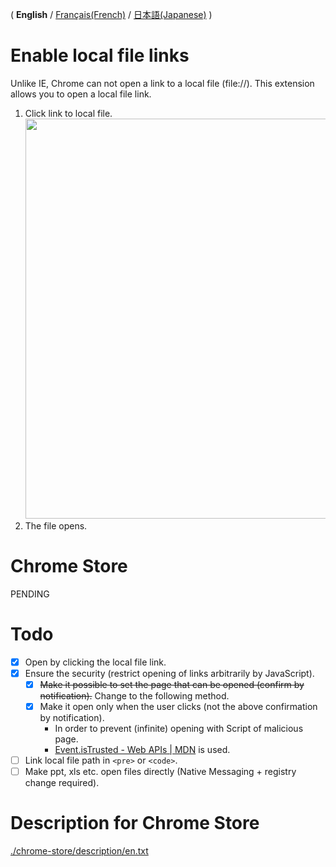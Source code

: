 ( **English** / [Français(French)](README-fr.md) / [日本語(Japanese)](README-ja.md) )

# Enable local file links
Unlike IE, Chrome can not open a link to a local file (file://).
This extension allows you to open a local file link.

1. Click link to local file.<br>
    <img src="chrome-store/screenshot-01.png" width="640px;">
1. The file opens.

# Chrome Store
PENDING

# Todo
- [x] Open by clicking the local file link.
- [x] Ensure the security (restrict opening of links arbitrarily by JavaScript).
    - [x] ~~Make it possible to set the page that can be opened (confirm by notification).~~ Change to the following method.
    - [x] Make it open only when the user clicks (not the above confirmation by notification).
        - In order to prevent (infinite) opening with Script of malicious page.
        - [Event.isTrusted - Web APIs | MDN](https://developer.mozilla.org/en/docs/Web/API/Event/isTrusted "https://developer.mozilla.org/en/docs/Web/API/Event/isTrusted") is used.
- [ ] Link local file path in `<pre>` or `<code>`.
- [ ] Make ppt, xls etc. open files directly (Native Messaging + registry change required).

# Description for Chrome Store
[./chrome-store/description/en.txt](./chrome-store/description/en.txt)
